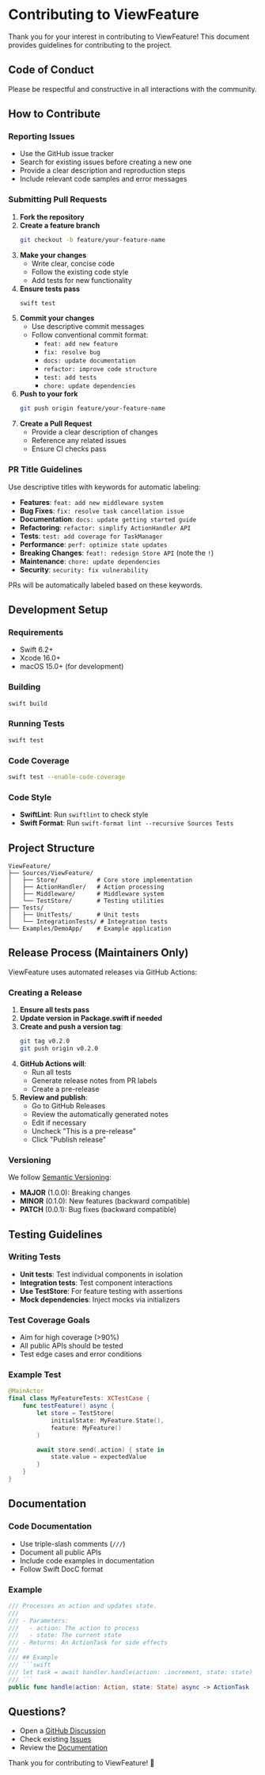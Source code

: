 # Contributing to ViewFeature

Thank you for your interest in contributing to ViewFeature! This document provides guidelines for contributing to the project.

## Code of Conduct

Please be respectful and constructive in all interactions with the community.

## How to Contribute

### Reporting Issues

- Use the GitHub issue tracker
- Search for existing issues before creating a new one
- Provide a clear description and reproduction steps
- Include relevant code samples and error messages

### Submitting Pull Requests

1. **Fork the repository**
2. **Create a feature branch**
   ```bash
   git checkout -b feature/your-feature-name
   ```
3. **Make your changes**
   - Write clear, concise code
   - Follow the existing code style
   - Add tests for new functionality
4. **Ensure tests pass**
   ```bash
   swift test
   ```
5. **Commit your changes**
   - Use descriptive commit messages
   - Follow conventional commit format:
     - `feat: add new feature`
     - `fix: resolve bug`
     - `docs: update documentation`
     - `refactor: improve code structure`
     - `test: add tests`
     - `chore: update dependencies`
6. **Push to your fork**
   ```bash
   git push origin feature/your-feature-name
   ```
7. **Create a Pull Request**
   - Provide a clear description of changes
   - Reference any related issues
   - Ensure CI checks pass

### PR Title Guidelines

Use descriptive titles with keywords for automatic labeling:

- **Features**: `feat: add new middleware system`
- **Bug Fixes**: `fix: resolve task cancellation issue`
- **Documentation**: `docs: update getting started guide`
- **Refactoring**: `refactor: simplify ActionHandler API`
- **Tests**: `test: add coverage for TaskManager`
- **Performance**: `perf: optimize state updates`
- **Breaking Changes**: `feat!: redesign Store API` (note the `!`)
- **Maintenance**: `chore: update dependencies`
- **Security**: `security: fix vulnerability`

PRs will be automatically labeled based on these keywords.

## Development Setup

### Requirements

- Swift 6.2+
- Xcode 16.0+
- macOS 15.0+ (for development)

### Building

```bash
swift build
```

### Running Tests

```bash
swift test
```

### Code Coverage

```bash
swift test --enable-code-coverage
```

### Code Style

- **SwiftLint**: Run `swiftlint` to check style
- **Swift Format**: Run `swift-format lint --recursive Sources Tests`

## Project Structure

```
ViewFeature/
├── Sources/ViewFeature/
│   ├── Store/           # Core store implementation
│   ├── ActionHandler/   # Action processing
│   ├── Middleware/      # Middleware system
│   └── TestStore/       # Testing utilities
├── Tests/
│   ├── UnitTests/       # Unit tests
│   └── IntegrationTests/ # Integration tests
└── Examples/DemoApp/    # Example application
```

## Release Process (Maintainers Only)

ViewFeature uses automated releases via GitHub Actions:

### Creating a Release

1. **Ensure all tests pass**
2. **Update version in Package.swift if needed**
3. **Create and push a version tag**:
   ```bash
   git tag v0.2.0
   git push origin v0.2.0
   ```
4. **GitHub Actions will**:
   - Run all tests
   - Generate release notes from PR labels
   - Create a pre-release
5. **Review and publish**:
   - Go to GitHub Releases
   - Review the automatically generated notes
   - Edit if necessary
   - Uncheck "This is a pre-release"
   - Click "Publish release"

### Versioning

We follow [Semantic Versioning](https://semver.org/):

- **MAJOR** (1.0.0): Breaking changes
- **MINOR** (0.1.0): New features (backward compatible)
- **PATCH** (0.0.1): Bug fixes (backward compatible)

## Testing Guidelines

### Writing Tests

- **Unit tests**: Test individual components in isolation
- **Integration tests**: Test component interactions
- **Use TestStore**: For feature testing with assertions
- **Mock dependencies**: Inject mocks via initializers

### Test Coverage Goals

- Aim for high coverage (>90%)
- All public APIs should be tested
- Test edge cases and error conditions

### Example Test

```swift
@MainActor
final class MyFeatureTests: XCTestCase {
    func testFeature() async {
        let store = TestStore(
            initialState: MyFeature.State(),
            feature: MyFeature()
        )

        await store.send(.action) { state in
            state.value = expectedValue
        }
    }
}
```

## Documentation

### Code Documentation

- Use triple-slash comments (`///`)
- Document all public APIs
- Include code examples in documentation
- Follow Swift DocC format

### Example

```swift
/// Processes an action and updates state.
///
/// - Parameters:
///   - action: The action to process
///   - state: The current state
/// - Returns: An ActionTask for side effects
///
/// ## Example
/// ```swift
/// let task = await handler.handle(action: .increment, state: state)
/// ```
public func handle(action: Action, state: State) async -> ActionTask
```

## Questions?

- Open a [GitHub Discussion](../../discussions)
- Check existing [Issues](../../issues)
- Review the [Documentation](../../wiki)

Thank you for contributing to ViewFeature! 🎉
